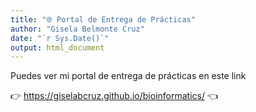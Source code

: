 ```yaml
---
title: "🌐 Portal de Entrega de Prácticas"
author: "Gisela Belmonte Cruz"
date: "`r Sys.Date()`"
output: html_document
---
```


Puedes ver mi portal de entrega de prácticas en este link

👉 https://giselabcruz.github.io/bioinformatics/ 👈